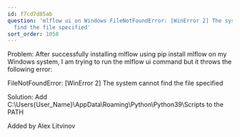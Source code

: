 ```yaml
---
id: f7cd7d85ab
question: 'mlflow ui on Windows FileNotFoundError: [WinError 2] The system cannot
  find the file specified'
sort_order: 1050
---
```


Problem: After successfully installing mlflow using pip install mlflow on my Windows system, I am trying to run the mlflow ui command but it throws the following error:

FileNotFoundError: [WinError 2] The system cannot find the file specified

Solution: Add C:\Users\{User_Name}\AppData\Roaming\Python\Python39\Scripts to the PATH

Added by Alex Litvinov

